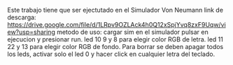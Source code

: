 Este trabajo tiene que ser ejectutado en el Simulador Von Neumann
link de descarga: https://drive.google.com/file/d/1LRpv9OZLAck4h0Q12xSpjYvq8zxF9Uqw/view?usp=sharing
metodo de uso:
cargar sim en el simulador
pulsar en ejecucion y presionar run.
led 10 9 y 8 para elegir color RGB de letra.
led 11 22 y 13 para elegir color RGB de fondo.
Para borrar se deben apagar todos los leds, activar solo el led 0 y hacer click en cualquier letra del teclado.
